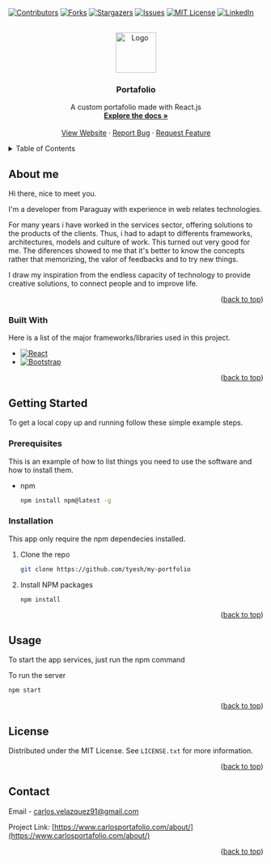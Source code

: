 <a name="readme-top"></a>
[![Contributors][contributors-shield]][contributors-url]
[![Forks][forks-shield]][forks-url]
[![Stargazers][stars-shield]][stars-url]
[![Issues][issues-shield]][issues-url]
[![MIT License][license-shield]][license-url]
[![LinkedIn][linkedin-shield]][linkedin-url]

<!-- PROJECT LOGO -->
<br />
<div align="center">
  <a href="https://github.com/tyesh/my-portfolio">
    <img src="https://upload.wikimedia.org/wikipedia/commons/a/a7/React-icon.svg" alt="Logo" width="80" height="80">
  </a>

  <h3 align="center">Portafolio</h3>

  <p align="center">
    A custom portafolio made with React.js
    <br />
    <a href="https://github.com/tyesh/my-portfolio"><strong>Explore the docs »</strong></a>
    <br />
    <br />
    <a href="https://www.carlosportafolio.com/">View Website</a>
    ·
    <a href="https://github.com/tyesh/my-portfolio/issues">Report Bug</a>
    ·
    <a href="https://github.com/tyesh/my-portfolio/issues">Request Feature</a>
  </p>
</div>

<!-- TABLE OF CONTENTS -->
<details>
  <summary>Table of Contents</summary>
  <ol>
    <li>
      <a href="#about-me">About Me</a>
      <ul>
        <li><a href="#built-with">Built With</a></li>
      </ul>
    </li>
    <li>
      <a href="#getting-started">Getting Started</a>
      <ul>
        <li><a href="#prerequisites">Prerequisites</a></li>
        <li><a href="#installation">Installation</a></li>
      </ul>
    </li>
    <li><a href="#usage">Usage</a></li>
    <li><a href="#license">License</a></li>
    <li><a href="#contact">Contact</a></li>
  </ol>
</details>

<!-- ABOUT THE PROJECT -->
## About me

Hi there, nice to meet you.

I'm a developer from Paraguay with experience in web relates technologies.

For many years i have worked in the services sector, offering solutions to the products of the clients. Thus, i had to adapt to differents frameworks, architectures, models and culture of work. This turned out very good for me. The diferences showed to me that it's better to know the concepts rather that memorizing, the valor of feedbacks and to try new things.

I draw my inspiration from the endless capacity of technology to provide creative solutions, to connect people and to improve life.

<p align="right">(<a href="#readme-top">back to top</a>)</p>

### Built With

Here is a list of the major frameworks/libraries used in this project.

* [![React][React.js]][React-url]
* [![Bootstrap][Bootstrap.com]][Bootstrap-url]

<p align="right">(<a href="#readme-top">back to top</a>)</p>

<!-- GETTING STARTED -->
## Getting Started
To get a local copy up and running follow these simple example steps.

### Prerequisites

This is an example of how to list things you need to use the software and how to install them.
* npm
  ```sh
  npm install npm@latest -g
  ```

### Installation

This app only require the npm dependecies installed. 

1. Clone the repo
   ```sh
   git clone https://github.com/tyesh/my-portfolio
   ```
2. Install NPM packages
   ```sh
   npm install
   ```

<p align="right">(<a href="#readme-top">back to top</a>)</p>

<!-- USAGE EXAMPLES -->
## Usage

To start the app services, just run the npm command

To run the server
   ```sh
   npm start
   ```

<p align="right">(<a href="#readme-top">back to top</a>)</p>

<!-- LICENSE -->
## License

Distributed under the MIT License. See `LICENSE.txt` for more information.

<p align="right">(<a href="#readme-top">back to top</a>)</p>

<!-- CONTACT -->
## Contact

Email - carlos.velazquez91@gmail.com

Project Link: [https://www.carlosportafolio.com/about/](https://www.carlosportafolio.com/about/)

<p align="right">(<a href="#readme-top">back to top</a>)</p>

<!-- MARKDOWN LINKS & IMAGES -->
<!-- https://www.markdownguide.org/basic-syntax/#reference-style-links -->
[contributors-shield]: https://img.shields.io/github/contributors/tyesh/ecommerce-dev.svg?style=for-the-badge
[contributors-url]: https://github.com/tyesh/my-portfolio/graphs/contributors
[forks-shield]: https://img.shields.io/github/forks/tyesh/ecommerce-dev.svg?style=for-the-badge
[forks-url]: https://github.com/tyesh/my-portfolio/network/members
[stars-shield]: https://img.shields.io/github/stars/tyesh/ecommerce-dev.svg?style=for-the-badge
[stars-url]: https://github.com/tyesh/my-portfolio/stargazers
[issues-shield]: https://img.shields.io/github/issues/tyesh/ecommerce-dev.svg?style=for-the-badge
[issues-url]: https://github.com/tyesh/my-portfolio/issues
[license-shield]: https://img.shields.io/github/license/tyesh/ecommerce-dev.svg?style=for-the-badge
[license-url]: https://github.com/tyesh/my-portfolio/blob/master/LICENSE.txt
[linkedin-shield]: https://img.shields.io/badge/-LinkedIn-black.svg?style=for-the-badge&logo=linkedin&colorB=555
[linkedin-url]: https://www.linkedin.com/in/carlos-velazquez-94760694/
[product-screenshot]: images/screenshot.png
[Next.js]: https://img.shields.io/badge/next.js-000000?style=for-the-badge&logo=nextdotjs&logoColor=white
[Next-url]: https://nextjs.org/
[React.js]: https://img.shields.io/badge/React-20232A?style=for-the-badge&logo=react&logoColor=61DAFB
[React-url]: https://reactjs.org/
[Vue.js]: https://img.shields.io/badge/Vue.js-35495E?style=for-the-badge&logo=vuedotjs&logoColor=4FC08D
[Vue-url]: https://vuejs.org/
[Angular.io]: https://img.shields.io/badge/Angular-DD0031?style=for-the-badge&logo=angular&logoColor=white
[Angular-url]: https://angular.io/
[Svelte.dev]: https://img.shields.io/badge/Svelte-4A4A55?style=for-the-badge&logo=svelte&logoColor=FF3E00
[Svelte-url]: https://svelte.dev/
[Laravel.com]: https://img.shields.io/badge/Laravel-FF2D20?style=for-the-badge&logo=laravel&logoColor=white
[Laravel-url]: https://laravel.com
[Bootstrap.com]: https://img.shields.io/badge/Bootstrap-563D7C?style=for-the-badge&logo=bootstrap&logoColor=white
[Bootstrap-url]: https://getbootstrap.com
[Node.js]: https://img.shields.io/badge/Node.JS-2c3e50?style=for-the-badge&logo=nodedotjs&logoColor=white+
[Node-url]: https://nodejs.org/
[Bootstrap.com]: https://img.shields.io/badge/Bootstrap-563D7C?style=for-the-badge&logo=bootstrap&logoColor=white
[Bootstrap-url]: https://getbootstrap.com
[JQuery.com]: https://img.shields.io/badge/jQuery-0769AD?style=for-the-badge&logo=jquery&logoColor=white
[JQuery-url]: https://jquery.com 
[MongoDB]: https://img.shields.io/badge/MongoDB-27ae60?style=for-the-badge&logo=mongodb&logoColor=white
[MongoDB-url]: https://www.mongodb.com/
